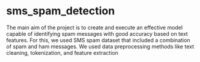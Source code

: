 # sms_spam_detection

The main aim of the project is to create and execute an effective model capable of identifying spam messages with good accuracy based on text features. For this, we used SMS spam dataset that included a combination of spam and ham messages. We used data preprocessing methods like text cleaning, tokenization, and feature extraction
